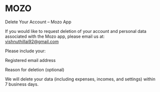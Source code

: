 # MOZO
Delete Your Account – Mozo App

If you would like to request deletion of your account and personal data associated with the Mozo app, please email us at:
vishnuthillai92@gmail.com

Please include your:

Registered email address

Reason for deletion (optional)

We will delete your data (including expenses, incomes, and settings) within 7 business days.
